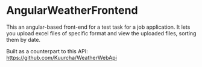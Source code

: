 # AngularWeatherFrontend

This an angular-based front-end for a test task for a job application. It lets you upload excel files of specific format and view the uploaded files, sorting them by date.

Built as a counterpart to this API: https://github.com/Kuurcha/WeatherWebApi
